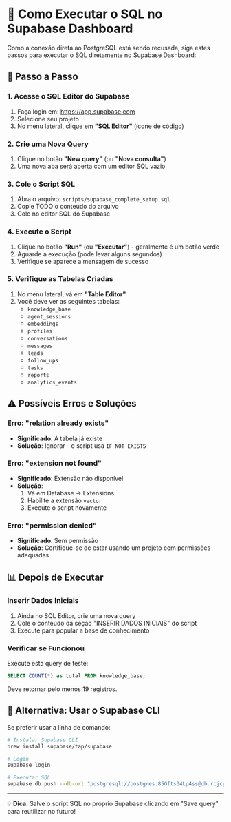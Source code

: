 # 📝 Como Executar o SQL no Supabase Dashboard

Como a conexão direta ao PostgreSQL está sendo recusada, siga estes passos para executar o SQL diretamente no Supabase Dashboard:

## 🚀 Passo a Passo

### 1. Acesse o SQL Editor do Supabase
1. Faça login em: https://app.supabase.com
2. Selecione seu projeto
3. No menu lateral, clique em **"SQL Editor"** (ícone de código)

### 2. Crie uma Nova Query
1. Clique no botão **"New query"** (ou **"Nova consulta"**)
2. Uma nova aba será aberta com um editor SQL vazio

### 3. Cole o Script SQL
1. Abra o arquivo: `scripts/supabase_complete_setup.sql`
2. Copie TODO o conteúdo do arquivo
3. Cole no editor SQL do Supabase

### 4. Execute o Script
1. Clique no botão **"Run"** (ou **"Executar"**) - geralmente é um botão verde
2. Aguarde a execução (pode levar alguns segundos)
3. Verifique se aparece a mensagem de sucesso

### 5. Verifique as Tabelas Criadas
1. No menu lateral, vá em **"Table Editor"**
2. Você deve ver as seguintes tabelas:
   - `knowledge_base`
   - `agent_sessions`
   - `embeddings`
   - `profiles`
   - `conversations`
   - `messages`
   - `leads`
   - `follow_ups`
   - `tasks`
   - `reports`
   - `analytics_events`

## ⚠️ Possíveis Erros e Soluções

### Erro: "relation already exists"
- **Significado**: A tabela já existe
- **Solução**: Ignorar - o script usa `IF NOT EXISTS`

### Erro: "extension not found"
- **Significado**: Extensão não disponível
- **Solução**: 
  1. Vá em Database → Extensions
  2. Habilite a extensão `vector`
  3. Execute o script novamente

### Erro: "permission denied"
- **Significado**: Sem permissão
- **Solução**: Certifique-se de estar usando um projeto com permissões adequadas

## 📊 Depois de Executar

### Inserir Dados Iniciais
1. Ainda no SQL Editor, crie uma nova query
2. Cole o conteúdo da seção "INSERIR DADOS INICIAIS" do script
3. Execute para popular a base de conhecimento

### Verificar se Funcionou
Execute esta query de teste:
```sql
SELECT COUNT(*) as total FROM knowledge_base;
```

Deve retornar pelo menos 19 registros.

## 🔧 Alternativa: Usar o Supabase CLI

Se preferir usar a linha de comando:

```bash
# Instalar Supabase CLI
brew install supabase/tap/supabase

# Login
supabase login

# Executar SQL
supabase db push --db-url "postgresql://postgres:85Gfts34Lp4ss@db.rcjcpwqezmlhenmhrski.supabase.co:5432/postgres"
```

---

💡 **Dica**: Salve o script SQL no próprio Supabase clicando em "Save query" para reutilizar no futuro!